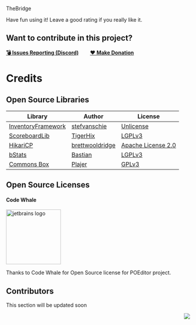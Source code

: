 TheBridge

Have fun using it! Leave a good rating if you really like it.

## Want to contribute in this project?
[**💣 Issues Reporting (Discord)**](https://discordapp.com/invite/UXzUdTP)        [**❤ Make Donation**](https://www.paypal.me/plugilyprojects)

# Credits
## Open Source Libraries
| Library                                                     | Author                                          | License                                                                    |
|-------------------------------------------------------------|-------------------------------------------------|----------------------------------------------------------------------------|
| [InventoryFramework](https://github.com/stefvanschie/IF/)   | [stefvanschie](https://github.com/stefvanschie) | [Unlicense](https://github.com/stefvanschie/IF/blob/master/LICENSE)        |
| [ScoreboardLib](https://github.com/TigerHix/ScoreboardLib/) | [TigerHix](https://github.com/TigerHix)         | [LGPLv3](https://github.com/TigerHix/ScoreboardLib/blob/master/LICENSE)    |
| [HikariCP](https://github.com/brettwooldridge/HikariCP)     | [brettwooldridge](https://github.com/brettwooldridge) | [Apache License 2.0](https://github.com/brettwooldridge/HikariCP/blob/dev/LICENSE) |
| [bStats](https://github.com/Bastian/bStats-Metrics)         | [Bastian](https://github.com/Bastian)           | [LGPLv3](https://github.com/Bastian/bStats-Metrics/blob/master/LICENSE)    |
| [Commons Box](https://github.com/Plajer/Commons-Box)        | [Plajer](https://github.com/Plajer)             | [GPLv3](https://github.com/Plajer/Commons-Box/blob/master/LICENSE.md)      |
## Open Source Licenses
#### Code Whale
<img src="https://poeditor.com/public/images/logo/logo_head_500_transparent.png" alt="jetbrains logo" width="150"/>

Thanks to Code Whale for Open Source license for POEditor project.
## Contributors
This section will be updated soon

<img align="right" src="https://i.imgur.com/BAHeLR2.png">
